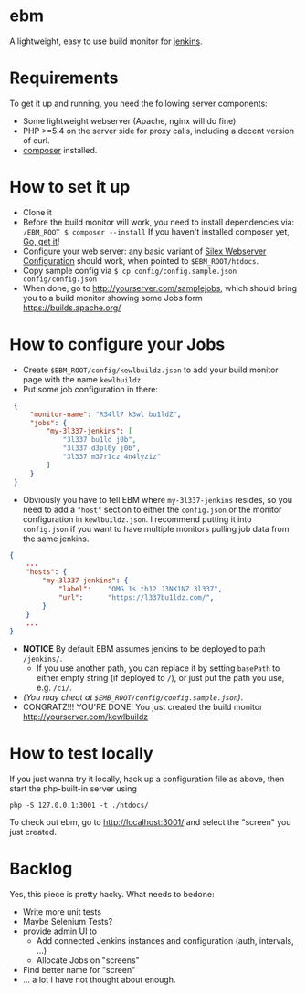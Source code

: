 ebm
===

A lightweight, easy to use build monitor for [jenkins](http://jenkins-ci.org).


Requirements
============

To get it up and running, you need the following server components:

* Some lightweight webserver (Apache, nginx will do fine)
* PHP >=5.4 on the server side for proxy calls, including a decent version of curl.
* [composer](https://getcomposer.org/download/) installed.


How to set it up
================

- Clone it
- Before the build monitor will work, you need to install dependencies via:
  `/EBM_ROOT $ composer --install`
  If you haven't installed composer yet, [Go, get it](https://getcomposer.org/download/)!
- Configure your web server: any basic variant of
    [Silex Webserver Configuration](http://silex.sensiolabs.org/doc/web_servers.html) should work,
    when pointed to `$EBM_ROOT/htdocs`.
- Copy sample config via `$ cp config/config.sample.json config/config.json`
- When done, go to http://yourserver.com/samplejobs, which should bring you to a build monitor
    showing some Jobs form https://builds.apache.org/


How to configure your Jobs
==========================

- Create `$EBM_ROOT/config/kewlbuildz.json` to add your build monitor page with the name `kewlbuildz`.
- Put some job configuration in there:

```json
 {
     "monitor-name": "R34ll7 k3wl bu1ldZ",
     "jobs": {
         "my-3l337-jenkins": [
             "3l337 bu1ld j0b",
             "3l337 d3pl0y j0b",
             "3l337 m37r1cz 4n4lyziz"
         ]
     }
 }
```

- Obviously you have to tell EBM where `my-3l337-jenkins` resides, so you need to add a `"host"` section
   to either the `config.json` or the monitor configuration in `kewlbuildz.json`. I recommend putting it
   into `config.json` if you want to have multiple monitors pulling job data from the same jenkins.

```json
{
    ...
    "hosts": {
        "my-3l337-jenkins": {
            "label":    "OMG 1s th12 J3NK1NZ 3l337",
            "url":      "https://l337bu1ldz.com/",
        }
    }
    ...
}
```

- **NOTICE** By default EBM assumes jenkins to be deployed to path `/jenkins/`.
    - If you use another path, you can replace it by setting `basePath` to either empty string
      (if deployed to `/`), or just put the path you use, e.g. `/ci/`.
- _(You may cheat at `$EMB_ROOT/config/config.sample.json`)_.
- CONGRATZ!!! YOU'RE DONE! You just created the build monitor http://yourserver.com/kewlbuildz


How to test locally
===================

If you just wanna try it locally, hack up a configuration file as above, then start the php-built-in 
server using 

```
php -S 127.0.0.1:3001 -t ./htdocs/
```

To check out ebm, go to [http://localhost:3001/](http://localhost:3001/) and select the "screen" you
just created.


Backlog
=======

Yes, this piece is pretty hacky. What needs to bedone:

* Write more unit tests
* Maybe Selenium Tests?
* provide admin UI to
    * Add connected Jenkins instances and configuration (auth, intervals, ...)
    * Allocate Jobs on "screens"
* Find better name for "screen"
* ... a lot I have not thought about enough.